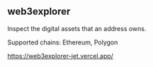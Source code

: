## web3explorer

Inspect the digital assets that an address owns.

Supported chains: Ethereum, Polygon

https://web3explorer-jet.vercel.app/
